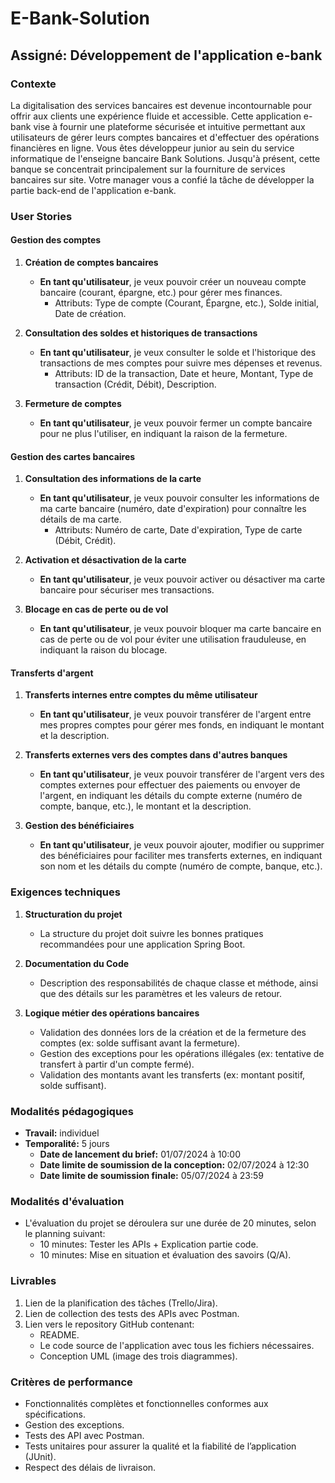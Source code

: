 # E-Bank-Solution
## Assigné: Développement de l'application e-bank

### Contexte
La digitalisation des services bancaires est devenue incontournable pour offrir aux clients une expérience fluide et accessible. Cette application e-bank vise à fournir une plateforme sécurisée et intuitive permettant aux utilisateurs de gérer leurs comptes bancaires et d'effectuer des opérations financières en ligne. Vous êtes développeur junior au sein du service informatique de l'enseigne bancaire Bank Solutions. Jusqu'à présent, cette banque se concentrait principalement sur la fourniture de services bancaires sur site. Votre manager vous a confié la tâche de développer la partie back-end de l'application e-bank.

### User Stories

#### Gestion des comptes
1. **Création de comptes bancaires**
   - **En tant qu'utilisateur**, je veux pouvoir créer un nouveau compte bancaire (courant, épargne, etc.) pour gérer mes finances.
     - Attributs: Type de compte (Courant, Épargne, etc.), Solde initial, Date de création.

2. **Consultation des soldes et historiques de transactions**
   - **En tant qu'utilisateur**, je veux consulter le solde et l'historique des transactions de mes comptes pour suivre mes dépenses et revenus.
     - Attributs: ID de la transaction, Date et heure, Montant, Type de transaction (Crédit, Débit), Description.

3. **Fermeture de comptes**
   - **En tant qu'utilisateur**, je veux pouvoir fermer un compte bancaire pour ne plus l'utiliser, en indiquant la raison de la fermeture.

#### Gestion des cartes bancaires
1. **Consultation des informations de la carte**
   - **En tant qu'utilisateur**, je veux pouvoir consulter les informations de ma carte bancaire (numéro, date d'expiration) pour connaître les détails de ma carte.
     - Attributs: Numéro de carte, Date d'expiration, Type de carte (Débit, Crédit).

2. **Activation et désactivation de la carte**
   - **En tant qu'utilisateur**, je veux pouvoir activer ou désactiver ma carte bancaire pour sécuriser mes transactions.

3. **Blocage en cas de perte ou de vol**
   - **En tant qu'utilisateur**, je veux pouvoir bloquer ma carte bancaire en cas de perte ou de vol pour éviter une utilisation frauduleuse, en indiquant la raison du blocage.

#### Transferts d'argent
1. **Transferts internes entre comptes du même utilisateur**
   - **En tant qu'utilisateur**, je veux pouvoir transférer de l'argent entre mes propres comptes pour gérer mes fonds, en indiquant le montant et la description.

2. **Transferts externes vers des comptes dans d'autres banques**
   - **En tant qu'utilisateur**, je veux pouvoir transférer de l'argent vers des comptes externes pour effectuer des paiements ou envoyer de l'argent, en indiquant les détails du compte externe (numéro de compte, banque, etc.), le montant et la description.

3. **Gestion des bénéficiaires**
   - **En tant qu'utilisateur**, je veux pouvoir ajouter, modifier ou supprimer des bénéficiaires pour faciliter mes transferts externes, en indiquant son nom et les détails du compte (numéro de compte, banque, etc.).

### Exigences techniques
1. **Structuration du projet**
   - La structure du projet doit suivre les bonnes pratiques recommandées pour une application Spring Boot.

2. **Documentation du Code**
   - Description des responsabilités de chaque classe et méthode, ainsi que des détails sur les paramètres et les valeurs de retour.

3. **Logique métier des opérations bancaires**
   - Validation des données lors de la création et de la fermeture des comptes (ex: solde suffisant avant la fermeture).
   - Gestion des exceptions pour les opérations illégales (ex: tentative de transfert à partir d'un compte fermé).
   - Validation des montants avant les transferts (ex: montant positif, solde suffisant).

### Modalités pédagogiques
- **Travail:** individuel
- **Temporalité:** 5 jours
  - **Date de lancement du brief:** 01/07/2024 à 10:00
  - **Date limite de soumission de la conception:** 02/07/2024 à 12:30
  - **Date limite de soumission finale:** 05/07/2024 à 23:59

### Modalités d'évaluation
- L'évaluation du projet se déroulera sur une durée de 20 minutes, selon le planning suivant:
  - 10 minutes: Tester les APIs + Explication partie code.
  - 10 minutes: Mise en situation et évaluation des savoirs (Q/A).

### Livrables
1. Lien de la planification des tâches (Trello/Jira).
2. Lien de collection des tests des APIs avec Postman.
3. Lien vers le repository GitHub contenant:
   - README.
   - Le code source de l'application avec tous les fichiers nécessaires.
   - Conception UML (image des trois diagrammes).

### Critères de performance
- Fonctionnalités complètes et fonctionnelles conformes aux spécifications.
- Gestion des exceptions.
- Tests des API avec Postman.
- Tests unitaires pour assurer la qualité et la fiabilité de l’application (JUnit).
- Respect des délais de livraison.
